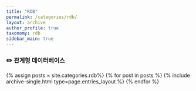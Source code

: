```yaml
---
title: "RDB"
permalink: /categories/rdb/
layout: archive
author_profile: true
taxonomy: rdb
sidebar_main: true
---
```


### ✏️ 관계형 데이터베이스

{% assign posts = site.categories.rdb%}
{% for post in posts %} {% include archive-single.html type=page.entries_layout %} {% endfor %}

